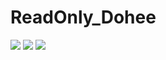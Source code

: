 # ReadOnly_Dohee

<img src="https://capsule-render.vercel.app/api?type=cylinder&color=3e01ff&height=150&section=header&text=HELLO,STRANGER&animation=blinking&fontSize=40&fontColor=ffffff" />
<img src="https://github-readme-stats.vercel.app/api?username=dodoheeeea&show_icons=true&theme=radical"/>
<img src="https://github-readme-stats.vercel.app/api/top-langs/?username=dodoheeeee&size_weight=0.5&count_weight=0.5"/>


